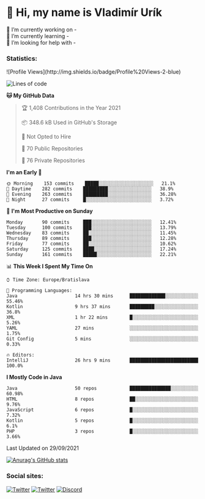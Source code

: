 <h1> 👋 Hi, my name is Vladimír Urík</h1>
<p>
 🔭 I’m currently working on -<br>
 🌱 I’m currently learning -<br>
 🤔 I’m looking for help with -<br>
</p>
<h3>Statistics:</h3>
<!--START_SECTION:waka-->
![Profile Views](http://img.shields.io/badge/Profile%20Views-2-blue)

![Lines of code](https://img.shields.io/badge/From%20Hello%20World%20I%27ve%20Written-4.0%20million%20lines%20of%20code-blue)

**🐱 My GitHub Data** 

> 🏆 1,408 Contributions in the Year 2021
 > 
> 📦 348.6 kB Used in GitHub's Storage 
 > 
> 🚫 Not Opted to Hire
 > 
> 📜 70 Public Repositories 
 > 
> 🔑 76 Private Repositories  
 > 
**I'm an Early 🐤** 

```text
🌞 Morning    153 commits    █████░░░░░░░░░░░░░░░░░░░░   21.1% 
🌆 Daytime    282 commits    █████████░░░░░░░░░░░░░░░░   38.9% 
🌃 Evening    263 commits    █████████░░░░░░░░░░░░░░░░   36.28% 
🌙 Night      27 commits     █░░░░░░░░░░░░░░░░░░░░░░░░   3.72%

```
📅 **I'm Most Productive on Sunday** 

```text
Monday       90 commits     ███░░░░░░░░░░░░░░░░░░░░░░   12.41% 
Tuesday      100 commits    ███░░░░░░░░░░░░░░░░░░░░░░   13.79% 
Wednesday    83 commits     ██░░░░░░░░░░░░░░░░░░░░░░░   11.45% 
Thursday     89 commits     ███░░░░░░░░░░░░░░░░░░░░░░   12.28% 
Friday       77 commits     ██░░░░░░░░░░░░░░░░░░░░░░░   10.62% 
Saturday     125 commits    ████░░░░░░░░░░░░░░░░░░░░░   17.24% 
Sunday       161 commits    █████░░░░░░░░░░░░░░░░░░░░   22.21%

```


📊 **This Week I Spent My Time On** 

```text
⌚︎ Time Zone: Europe/Bratislava

💬 Programming Languages: 
Java                     14 hrs 30 mins      █████████████░░░░░░░░░░░░   55.46% 
Kotlin                   9 hrs 37 mins       █████████░░░░░░░░░░░░░░░░   36.8% 
XML                      1 hr 22 mins        █░░░░░░░░░░░░░░░░░░░░░░░░   5.26% 
YAML                     27 mins             ░░░░░░░░░░░░░░░░░░░░░░░░░   1.75% 
Git Config               5 mins              ░░░░░░░░░░░░░░░░░░░░░░░░░   0.33%

🔥 Editors: 
IntelliJ                 26 hrs 9 mins       █████████████████████████   100.0%

```

**I Mostly Code in Java** 

```text
Java                     50 repos            ███████████████░░░░░░░░░░   60.98% 
HTML                     8 repos             ██░░░░░░░░░░░░░░░░░░░░░░░   9.76% 
JavaScript               6 repos             █░░░░░░░░░░░░░░░░░░░░░░░░   7.32% 
Kotlin                   5 repos             █░░░░░░░░░░░░░░░░░░░░░░░░   6.1% 
PHP                      3 repos             █░░░░░░░░░░░░░░░░░░░░░░░░   3.66%

```



 Last Updated on 29/09/2021
<!--END_SECTION:waka-->

[![Anurag's GitHub stats](https://github-readme-stats.vercel.app/api?username=vladimir-urik)](https://github.com/anuraghazra/github-readme-stats)

<h3>Social sites:</h3>
<p><a href="https://twitter.com/GGGEDR" target="_blank"><img alt="Twitter" src="https://img.shields.io/badge/twitter-%231DA1F2.svg?&style=for-the-badge&logo=twitter&logoColor=white" /></a> <a href="https://www.reddit.com/user/GGGEDR" target="_blank"><img alt="Twitter" src="https://img.shields.io/badge/reddit-%23FE6262.svg?&style=for-the-badge&logo=reddit&logoColor=white" /></a> <a href="https://discord.com/users/535708984959827978" target="_blank"><img alt="Discord" src="https://img.shields.io/badge/discord-%235865f2.svg?&style=for-the-badge&logo=discord&logoColor=white" />
</p>
